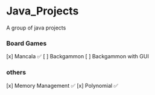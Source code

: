 # Java_Projects
A group of java projects

### Board Games
[x] Mancala :white_check_mark:
[ ] Backgammon
[ ] Backgammon with GUI
### others
[x] Memory Management :white_check_mark:
[x] Polynomial :white_check_mark:
